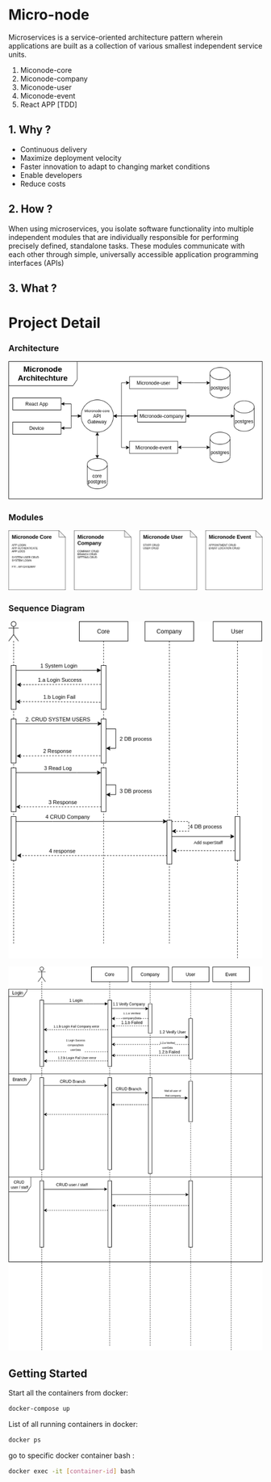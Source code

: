 # Micro-node

Microservices is a service-oriented architecture pattern wherein applications are built as a collection of various smallest independent service units.

<ol>
<li>Miconode-core</li>
<li>Miconode-company</li>
<li>Miconode-user</li>
<li>Miconode-event</li>
<li>React APP [TDD]</li>
</ol>

## 1. Why ?

<ul>
<li>Continuous delivery</li>
<li>Maximize deployment velocity</li>
<li>Faster innovation to adapt to changing market conditions</li>
<li>Enable developers</li>
<li>Reduce costs</li>
</ul>

## 2. How ? 
When using microservices, you isolate software functionality into multiple independent modules that are individually responsible for performing precisely defined, standalone tasks. These modules communicate with each other through simple, universally accessible application programming interfaces (APIs)

## 3. What ?


# Project Detail

### Architecture

![GitHub Logo](/img/micronodeArch.png)

### Modules

![GitHub Logo](/img/modulesDetail.png)

### Sequence Diagram

![GitHub Logo](/img/SystemSeqDiag.png)

![GitHub Logo](/img/userSeqDiag.png)


## Getting Started

Start all the containers from docker:

```sh
docker-compose up
```

List of all running containers in docker:

```sh
docker ps
```

go to specific docker container bash : 

```sh
docker exec -it [container-id] bash
```